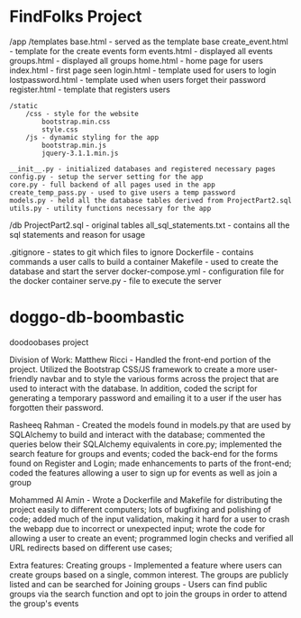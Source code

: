 # FindFolks Project
/app
	/templates
		base.html - served as the template base
		create_event.html - template for the create events form
		events.html - displayed all events 
		groups.html - displayed all groups
		home.html - home page for users
		index.html - first page seen
		login.html - template used for users to login
		lostpassword.html - template used when users forget their password
		register.html - template that registers users

	/static
		/css - style for the website
			bootstrap.min.css
			style.css
		/js - dynamic styling for the app
			bootstrap.min.js
			jquery-3.1.1.min.js
	
	__init__.py - initialized databases and registered necessary pages
	config.py - setup the server setting for the app
	core.py - full backend of all pages used in the app
	create_temp_pass.py - used to give users a temp password
	models.py - held all the database tables derived from ProjectPart2.sql 
	utils.py - utility functions necessary for the app
/db
	ProjectPart2.sql - original tables
	all_sql_statements.txt - contains all the sql statements and reason for usage

.gitignore - states to git which files to ignore
Dockerfile - contains commands a user calls to build a container
Makefile - used to create the database and start the server
docker-compose.yml - configuration file for the docker container
serve.py - file to execute the server

# doggo-db-boombastic
doodoobases project


Division of Work:
Matthew Ricci - Handled the front-end portion of the project. Utilized the Bootstrap CSS/JS framework to create a more user-friendly navbar and to style the various forms across the project that are used to interact with the database. In addition, coded the script for generating a temporary password and emailing it to a user if the user has forgotten their password.

Rasheeq Rahman - Created the models found in models.py that are used by SQLAlchemy to build and interact with the database; commented the queries below their SQLAlchemy equivalents in core.py; implemented the search feature for groups and events; coded the back-end for the forms found on Register and Login; made enhancements to parts of the front-end; coded the features allowing a user to sign up for events as well as join a group

Mohammed Al Amin - Wrote a Dockerfile and Makefile for distributing the project easily to different computers; lots of bugfixing and polishing of code; added much of the input validation, making it hard for a user to crash the webapp due to incorrect or unexpected input; wrote the code for allowing a user to create an event; programmed login checks and verified all URL redirects based on different use cases; 

Extra features:
Creating groups - Implemented a feature where users can create groups based on a single, common interest. The groups are publicly listed and can be searched for
Joining groups - Users can find public groups via the search function and opt to join the groups in order to attend the group's events

